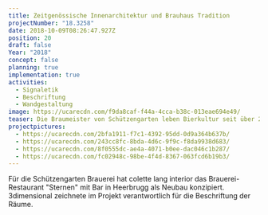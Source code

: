 ```yaml
---
title: Zeitgenössische Innenarchitektur und Brauhaus Tradition
projectNumber: "18.3258"
date: 2018-10-09T08:26:47.927Z
position: 20
draft: false
Year: "2018"
concept: false
planning: true
implementation: true
activities:
  - Signaletik
  - Beschriftung
  - Wandgestaltung
image: https://ucarecdn.com/f9da8caf-f44a-4cca-b38c-013eae694e49/
teaser: Die Braumeister von Schützengarten leben Bierkultur seit über 230 Jahren
projectpictures:
  - https://ucarecdn.com/2bfa1911-f7c1-4392-95dd-0d9a364b637b/
  - https://ucarecdn.com/243cc8fc-8bda-4d6c-9f9c-f8da9938d683/
  - https://ucarecdn.com/8f0555dc-ae4a-4071-b0ee-dac046c1b287/
  - https://ucarecdn.com/fc02948c-98be-4f4d-8367-063fcd6b19b3/
---
```

Für die Schützengarten Brauerei hat colette lang interior das Brauerei-Restaurant "Sternen" mit Bar in Heerbrugg als Neubau konzipiert. 3dimensional zeichnete im Projekt verantwortlich für die Beschriftung der Räume.
